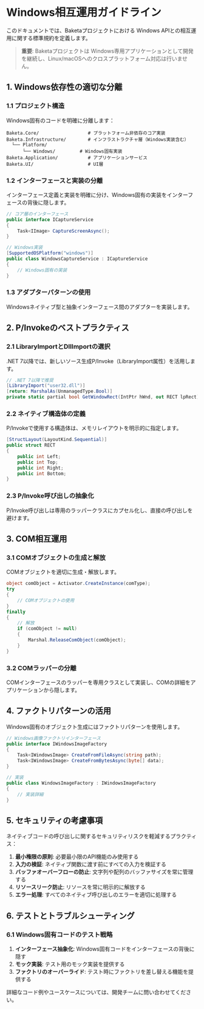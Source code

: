 # Windows相互運用ガイドライン

このドキュメントでは、Baketaプロジェクトにおける Windows APIとの相互運用に関する標準規約を定義します。

> **重要**: Baketaプロジェクトは Windows専用アプリケーションとして開発を継続し、Linux/macOSへのクロスプラットフォーム対応は行いません。

## 1. Windows依存性の適切な分離

### 1.1 プロジェクト構造

Windows固有のコードを明確に分離します：

```
Baketa.Core/                  # プラットフォーム非依存のコア実装
Baketa.Infrastructure/        # インフラストラクチャ層（Windows実装含む）
  └── Platform/
      └── Windows/         # Windows固有実装
Baketa.Application/           # アプリケーションサービス
Baketa.UI/                    # UI層
```

### 1.2 インターフェースと実装の分離

インターフェース定義と実装を明確に分け、Windows固有の実装をインターフェースの背後に隠します。

```csharp
// コア層のインターフェース
public interface ICaptureService
{
    Task<IImage> CaptureScreenAsync();
}

// Windows実装
[SupportedOSPlatform("windows")]
public class WindowsCaptureService : ICaptureService
{
    // Windows固有の実装
}
```

### 1.3 アダプターパターンの使用

Windowsネイティブ型と抽象インターフェース間のアダプターを実装します。

## 2. P/Invokeのベストプラクティス

### 2.1 LibraryImportとDllImportの選択

.NET 7以降では、新しいソース生成P/Invoke（LibraryImport属性）を活用します。

```csharp
// .NET 7以降で推奨
[LibraryImport("user32.dll")]
[return: MarshalAs(UnmanagedType.Bool)]
private static partial bool GetWindowRect(IntPtr hWnd, out RECT lpRect);
```

### 2.2 ネイティブ構造体の定義

P/Invokeで使用する構造体は、メモリレイアウトを明示的に指定します。

```csharp
[StructLayout(LayoutKind.Sequential)]
public struct RECT
{
    public int Left;
    public int Top;
    public int Right;
    public int Bottom;
}
```

### 2.3 P/Invoke呼び出しの抽象化

P/Invoke呼び出しは専用のラッパークラスにカプセル化し、直接の呼び出しを避けます。

## 3. COM相互運用

### 3.1 COMオブジェクトの生成と解放

COMオブジェクトを適切に生成・解放します。

```csharp
object comObject = Activator.CreateInstance(comType);
try
{
    // COMオブジェクトの使用
}
finally
{
    // 解放
    if (comObject != null)
    {
        Marshal.ReleaseComObject(comObject);
    }
}
```

### 3.2 COMラッパーの分離

COMインターフェースのラッパーを専用クラスとして実装し、COMの詳細をアプリケーションから隠します。

## 4. ファクトリパターンの活用

Windows固有のオブジェクト生成にはファクトリパターンを使用します。

```csharp
// Windows画像ファクトリインターフェース
public interface IWindowsImageFactory
{
    Task<IWindowsImage> CreateFromFileAsync(string path);
    Task<IWindowsImage> CreateFromBytesAsync(byte[] data);
}

// 実装
public class WindowsImageFactory : IWindowsImageFactory
{
    // 実装詳細
}
```

## 5. セキュリティの考慮事項

ネイティブコードの呼び出しに関するセキュリティリスクを軽減するプラクティス：

1. **最小権限の原則**: 必要最小限のAPI機能のみ使用する
2. **入力の検証**: ネイティブ関数に渡す前にすべての入力を検証する
3. **バッファオーバーフローの防止**: 文字列や配列のバッファサイズを常に管理する
4. **リソースリーク防止**: リソースを常に明示的に解放する
5. **エラー処理**: すべてのネイティブ呼び出しのエラーを適切に処理する

## 6. テストとトラブルシューティング

### 6.1 Windows固有コードのテスト戦略

1. **インターフェース抽象化**: Windows固有コードをインターフェースの背後に隠す
2. **モック実装**: テスト用のモック実装を提供する
3. **ファクトリのオーバーライド**: テスト時にファクトリを差し替える機能を提供する

詳細なコード例やユースケースについては、開発チームに問い合わせてください。